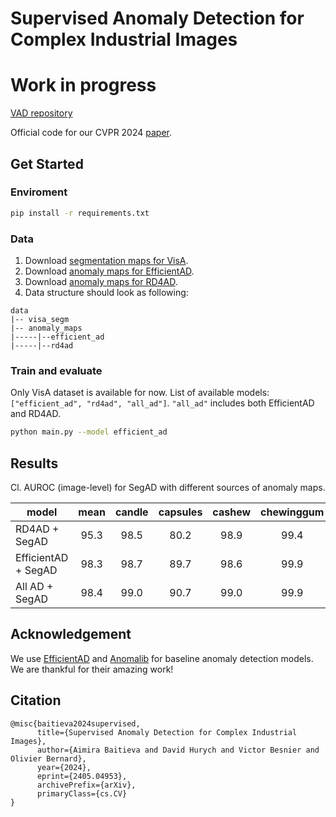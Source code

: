 # Supervised Anomaly Detection for Complex Industrial Images
# Work in progress
[VAD repository](https://github.com/abc-125/vad)

Official code for our CVPR 2024 [paper](https://arxiv.org/abs/2405.04953).

## Get Started 

### Enviroment
```bash
pip install -r requirements.txt
```

### Data
1. Download [segmentation maps for VisA](https://drive.google.com/file/d/1ZVMxtb6PY958qigxAQcLEifWsRdnLaI4/view?usp=sharing).
2. Download [anomaly maps for EfficientAD](https://drive.google.com/file/d/1mknzBIE6Heqfr5_BQIFOojzuPDQG2o_O/view?usp=sharing).
3. Download [anomaly maps for RD4AD](https://drive.google.com/file/d/1Pap5-8x74_AROFRxjcBvIu9XdqvzHMs8/view?usp=sharing).
4. Data structure should look as following:
```shell
data
|-- visa_segm
|-- anomaly_maps
|-----|--efficient_ad
|-----|--rd4ad
```

### Train and evaluate
Only VisA dataset is available for now. List of available models: `["efficient_ad", "rd4ad", "all_ad"]`. `"all_ad"` includes both EfficientAD and RD4AD.
```bash
python main.py --model efficient_ad
```

## Results
Cl. AUROC (image-level) for SegAD with different sources of anomaly maps.

|   model            |  mean  | candle | capsules  | cashew | chewinggum  | fryum  | macaroni1 | macaroni2 | pcb1 | pcb2 | pcb3 | pcb4 | pipe_fryum |
| -------------------| :----: | :----: | :-------: | :----: | :---------: | :----: | :-------: | :-------: | :---:| :---:| :---:| :---:| :--------: |
| RD4AD + SegAD      | 95.3   | 98.5   | 80.2      | 98.9   | 99.4        | 96.1   | 97.4      | 90.7      | 96.4 | 96.3 | 94.1 | 99.9 | 95.8       |
| EfficientAD + SegAD| 98.3   | 98.7   | 89.7      | 98.6   | 99.9        | 98.6   | 99.5      | 98.1      | 99.5 | 99.7 | 98.4 | 99.3 | 99.2       |
| All AD + SegAD     | 98.4   | 99.0   | 90.7      | 99.0   | 99.9        | 98.5   | 99.4      | 98.1      | 99.2 | 99.7 | 98.3 | 99.8 | 99.1       |

## Acknowledgement

We use [EfficientAD](https://github.com/nelson1425/EfficientAD) and [Anomalib](https://github.com/openvinotoolkit/anomalib/tree/main) for baseline anomaly detection models. We are thankful for their amazing work!

## Citation

```
@misc{baitieva2024supervised,
      title={Supervised Anomaly Detection for Complex Industrial Images}, 
      author={Aimira Baitieva and David Hurych and Victor Besnier and Olivier Bernard},
      year={2024},
      eprint={2405.04953},
      archivePrefix={arXiv},
      primaryClass={cs.CV}
}
```
